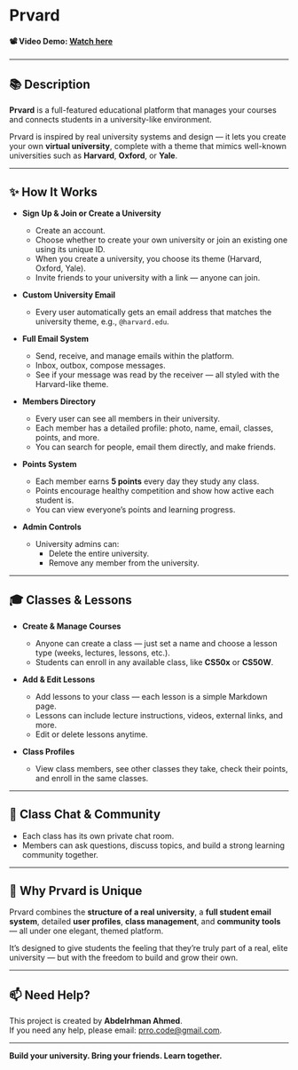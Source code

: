 # Prvard

#### 📽️ Video Demo: [Watch here](https://youtu.be/-wdg_Tx0wjI?si=RiH44o4Jb0NFy9jn)

---

## 📚 Description

**Prvard** is a full-featured educational platform that manages your courses and connects students in a university-like environment.

Prvard is inspired by real university systems and design — it lets you create your own **virtual university**, complete with a theme that mimics well-known universities such as **Harvard**, **Oxford**, or **Yale**.

---

## ✨ How It Works

- **Sign Up & Join or Create a University**
  - Create an account.
  - Choose whether to create your own university or join an existing one using its unique ID.
  - When you create a university, you choose its theme (Harvard, Oxford, Yale).
  - Invite friends to your university with a link — anyone can join.

- **Custom University Email**
  - Every user automatically gets an email address that matches the university theme, e.g., `@harvard.edu`.

- **Full Email System**
  - Send, receive, and manage emails within the platform.
  - Inbox, outbox, compose messages.
  - See if your message was read by the receiver — all styled with the Harvard-like theme.

- **Members Directory**
  - Every user can see all members in their university.
  - Each member has a detailed profile: photo, name, email, classes, points, and more.
  - You can search for people, email them directly, and make friends.

- **Points System**
  - Each member earns **5 points** every day they study any class.
  - Points encourage healthy competition and show how active each student is.
  - You can view everyone’s points and learning progress.

- **Admin Controls**
  - University admins can:
    - Delete the entire university.
    - Remove any member from the university.

---

## 🎓 Classes & Lessons

- **Create & Manage Courses**
  - Anyone can create a class — just set a name and choose a lesson type (weeks, lectures, lessons, etc.).
  - Students can enroll in any available class, like **CS50x** or **CS50W**.

- **Add & Edit Lessons**
  - Add lessons to your class — each lesson is a simple Markdown page.
  - Lessons can include lecture instructions, videos, external links, and more.
  - Edit or delete lessons anytime.

- **Class Profiles**
  - View class members, see other classes they take, check their points, and enroll in the same classes.

---

## 💬 Class Chat & Community

- Each class has its own private chat room.
- Members can ask questions, discuss topics, and build a strong learning community together.

---

## 🚀 Why Prvard is Unique

Prvard combines the **structure of a real university**, a **full student email system**, detailed **user profiles**, **class management**, and **community tools** — all under one elegant, themed platform.

It’s designed to give students the feeling that they’re truly part of a real, elite university — but with the freedom to build and grow their own.

---

## 📫 Need Help?

This project is created by **Abdelrhman Ahmed**.  
If you need any help, please email: [prro.code@gmail.com](mailto:prro.code@gmail.com).

---

**Build your university. Bring your friends. Learn together.**
